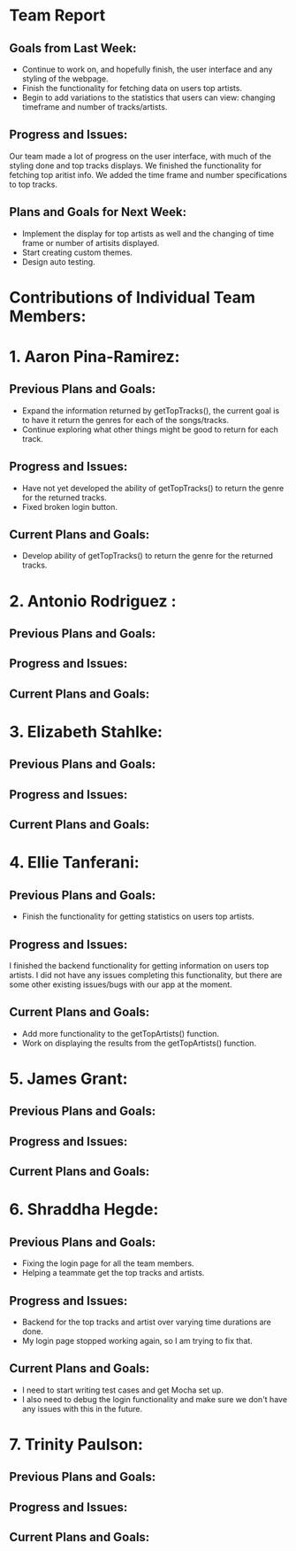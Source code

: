 # Team Report
## Goals from Last Week:
- Continue to work on, and hopefully finish, the user interface and any styling of the webpage.
- Finish the functionality for fetching data on users top artists.
- Begin to add variations to the statistics that users can view: changing timeframe and number of tracks/artists.
## Progress and Issues:
Our team made a lot of progress on the user interface, with much of the styling done and top tracks displays. We finished the functionality for fetching top aritist info. We added the time frame and number specifications to top tracks.
## Plans and Goals for Next Week:
- Implement the display for top artists as well and the changing of time frame or number of artisits displayed.
- Start creating custom themes.
- Design auto testing.

# Contributions of Individual Team Members:
# 1. Aaron Pina-Ramirez:
## Previous Plans and Goals:
- Expand the information returned by getTopTracks(), the current goal is to have it return the genres for each of the songs/tracks.
- Continue exploring what other things might be good to return for each track.

## Progress and Issues:
- Have not yet developed the ability of getTopTracks() to return the genre for the returned tracks.
- Fixed broken login button.

## Current Plans and Goals:
- Develop ability of getTopTracks() to return the genre for the returned tracks.

# 2. Antonio Rodriguez :
## Previous Plans and Goals:

## Progress and Issues:

## Current Plans and Goals:

# 3. Elizabeth Stahlke:
## Previous Plans and Goals:

## Progress and Issues:

## Current Plans and Goals:


# 4. Ellie Tanferani:
## Previous Plans and Goals:
- Finish the functionality for getting statistics on users top artists.
## Progress and Issues:
I finished the backend functionality for getting information on users top artists. I did not have any issues completing this functionality, but there are some other existing issues/bugs with our app at the moment. 
## Current Plans and Goals:
- Add more functionality to the getTopArtists() function.
- Work on displaying the results from the getTopArtists() function.

# 5. James Grant:
## Previous Plans and Goals:

## Progress and Issues:

## Current Plans and Goals:


# 6. Shraddha Hegde:
## Previous Plans and Goals:
- Fixing the login page for all the team members. 
- Helping a teammate get the top tracks and artists. 

## Progress and Issues:
- Backend for the top tracks and artist over varying time 
durations are done. 
- My login page stopped working again, so I am trying to fix that. 

## Current Plans and Goals:
- I need to start writing test cases and get Mocha set up. 
- I also need to debug the login functionality and make sure we
don't have any issues with this in the future. 


# 7. Trinity Paulson:
## Previous Plans and Goals:

## Progress and Issues:

## Current Plans and Goals:
